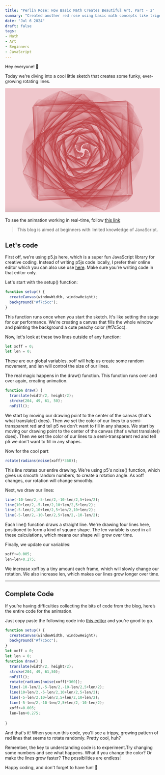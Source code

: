 ```yaml
---
title: "Perlin Rose: How Basic Math Creates Beautiful Art, Part - 2"
summary: "Created another red rose using basic math concepts like trigonometry, angle rotation, and perlin noise." 
date: "Jul 6 2024"
draft: false
tags:
- Math
- Art 
- Beginners
- JavaScript
---
```


Hey everyone! 🌟

Today we're diving into a cool little sketch that creates some funky, ever-growing rotating lines.  

![squareRose](../assets/squareRose.png)

To see the animation working in real-time, follow [this link](https://editor.p5js.org/zoyron/full/GCeqPPGad)
>This blog is aimed at beginners with limited knowledge of JavaScript.

## Let's code

First off, we're using p5.js here, which is a super fun JavaScript library for creative coding. Instead of writing p5js code locally, I prefer their online editor which you can also use use <a href="https://editor.p5js.org/" target="_blank">here</a>. Make sure you're writing code in that editor only.

Let's start with the setup() function:
```javascript
function setup() {
  createCanvas(windowWidth, windowHeight);
  background("#f7c5cc");
}
```
This function runs once when you start the sketch. It's like setting the stage for our performance. We're creating a canvas that fills the whole window and painting the background a cute peachy color (#f7c5cc).

Now, let's look at these two lines outside of any function:
```javascript
let xoff = 0;
let len = 0;
```
These are our global variables. xoff will help us create some random movement, and len will control the size of our lines.

The real magic happens in the draw() function. This function runs over and over again, creating animation.
```javascript
function draw() {
  translate(width/2, height/2);
  stroke(204, 49, 61, 50);
  noFill();
```
We start by moving our drawing point to the center of the canvas (that's what translate() does). Then we set the color of our lines to a semi-transparent red and tell p5 we don't want to fill in any shapes.
We start by moving our drawing point to the center of the canvas (that's what translate() does). Then we set the color of our lines to a semi-transparent red and tell p5 we don't want to fill in any shapes.

Now for the cool part:
```javascript
rotate(radians(noise(xoff)*360));
```
This line rotates our entire drawing. We're using p5's noise() function, which gives us smooth random numbers, to create a rotation angle. As xoff changes, our rotation will change smoothly.

Next, we draw our lines:
```javascript
line(-10-len/2,-5-len/2,-10-len/2,5+len/2);
line(10+len/2,-5-len/2,10+len/2,5+len/2);
line(-5-len/2,10+len/2,5+len/2,10+len/2);
line(-5-len/2,-10-len/2,5+len/2,-10-len/2);
```
Each line() function draws a straight line. We're drawing four lines here, positioned to form a kind of square shape. The len variable is used in all these calculations, which means our shape will grow over time.

Finally, we update our variables:
```javascript
xoff+=0.005; 
len=len+0.275;
```
We increase xoff by a tiny amount each frame, which will slowly change our rotation. We also increase len, which makes our lines grow longer over time.

---

## Complete Code

If you’re having difficulties collecting the bits of code from the blog, here’s the entire code for the animation.

Just copy paste the following code into <a href="https://editor.p5js.org/" target="_blank">this editor</a> and you’re good to go.
```javascript
function setup() {
  createCanvas(windowWidth, windowHeight);
  background("#f7c5cc");
}
let xoff = 0;
let len = 0;
function draw() {
  translate(width/2, height/2);
  stroke(204, 49, 61,50);
  noFill();
  rotate(radians(noise(xoff)*360));
  line(-10-len/2,-5-len/2,-10-len/2,5+len/2);
  line(10+len/2,-5-len/2,10+len/2,5+len/2);
  line(-5-len/2,10+len/2,5+len/2,10+len/2);
  line(-5-len/2,-10-len/2,5+len/2,-10-len/2);
  xoff+=0.005; 
  len=len+0.275;
  
}
```
And that's it! When you run this code, you'll see a trippy, growing pattern of red lines that seems to rotate randomly. Pretty cool, huh?

Remember, the key to understanding code is to experiment.Try changing some numbers and see what happens. What if you change the color? Or make the lines grow faster? The possibilities are endless!

Happy coding, and don't forget to have fun! 🚀





















